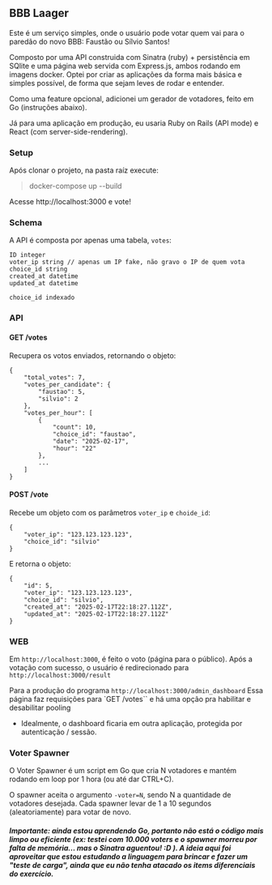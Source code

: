 ## BBB Laager

Este é um serviço simples, onde o usuário pode votar quem vai para o paredão do novo BBB: Faustão ou Sílvio Santos!

Composto por uma API construida com Sinatra (ruby) + persistência em SQlite e uma página web servida com Express.js, ambos rodando em imagens docker.
Optei por criar as aplicações da forma mais básica e simples possível, de forma que sejam leves de rodar e entender.

Como uma feature opcional, adicionei um gerador de votadores, feito em Go (instruções abaixo).

Já para uma aplicação em produção, eu usaria Ruby on Rails (API mode) e React (com server-side-rendering).

### Setup
Após clonar o projeto, na pasta raíz execute:
> docker-compose up --build

Acesse http://localhost:3000 e vote!

### Schema
A API é composta por apenas uma tabela, `votes`:
```
ID integer
voter_ip string // apenas um IP fake, não gravo o IP de quem vota
choice_id string
created_at datetime
updated_at datetime

choice_id indexado
```

### API
#### GET /votes
Recupera os votos enviados, retornando o objeto:

```
{
    "total_votes": 7,
    "votes_per_candidate": {
        "faustao": 5,
        "silvio": 2
    },
    "votes_per_hour": [
        {
            "count": 10,
            "choice_id": "faustao",
            "date": "2025-02-17",
            "hour": "22"
        },
        ...
    ]
}
```

#### POST /vote
Recebe um objeto com os parâmetros `voter_ip` e `choide_id`:
```
{
    "voter_ip": "123.123.123.123",
    "choice_id": "silvio"
}
```
E retorna o objeto:

```
{
    "id": 5,
    "voter_ip": "123.123.123.123",
    "choice_id": "silvio",
    "created_at": "2025-02-17T22:18:27.112Z",
    "updated_at": "2025-02-17T22:18:27.112Z"
}
```
### WEB

Em `http://localhost:3000`, é feito o voto (página para o público).
Após a votação com sucesso, o usuário é redirecionado para `http://localhost:3000/result`

Para a produção do programa `http://localhost:3000/admin_dashboard`
Essa página faz requisições para `GET /votes`` e há uma opção pra habilitar e desabilitar pooling

* Idealmente, o dashboard ficaria em outra aplicação, protegida por autenticação / sessão.

### Voter Spawner

O Voter Spawner é um script em Go que cria N votadores e mantém rodando em
loop por 1 hora (ou até dar CTRL+C).

O spawner aceita o argumento `-voter=N`, sendo N a quantidade de votadores desejada.
Cada spawner levar de 1 a 10 segundos (aleatoriamente) para votar de novo. 

##### Importante: ainda estou aprendendo Go, portanto não está o código mais limpo ou eficiente (ex: testei com 10.000 voters e o spawner morreu por falta de memória... mas o Sinatra aguentou! :D ). A ideia aqui foi aproveitar que estou estudando a linguagem para brincar e fazer um "teste de carga", ainda que eu não tenha atacado os items diferenciais do exercício.
